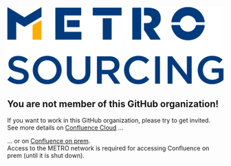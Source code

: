![MCC logo](./profile/images/mcc.png)

## You are not member of this GitHub organization!

If you want to work in this GitHub organization, please try to get invited.  
See more details on [Confluence Cloud](https://metrodigital.atlassian.net/wiki/x/KgD8Bg) ...

... or on [Confluence on prem](https://confluence.metrosystems.net/x/GvL9Ig).  
Access to the METRO network is required for accessing Confluence on prem (until it is shut down).

